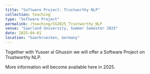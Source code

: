 ```yaml
---
title: "Software Project: Trustworthy NLP"
collection: teaching
type: "Software Project"
permalink: /teaching/SS2025_Trustworthy_NLP
venue: "Saarland University, Summer Semester 2025"
date: 2025-04-01
location: "Saarbruecken, Germany"
---
```


Together with Yusser al Ghussin we will offer a Software Project on Trustworthy NLP. 

More information will become available here in 2025.
